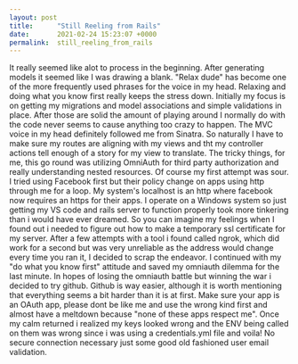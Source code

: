 ```yaml
---
layout: post
title:      "Still Reeling from Rails"
date:       2021-02-24 15:23:07 +0000
permalink:  still_reeling_from_rails
---
```



It really seemed like alot to process in the beginning. After generating models it seemed like I was drawing a blank. "Relax dude" has become one of the more frequently used phrases for the voice in my head. Relaxing and doing what you know first really keeps the stress down. Initially my focus is on getting my migrations and model associations and simple validations in place. After those are solid the amount of playing around I normally do with the code never seems to cause anything too crazy to happen. The MVC voice in my head definitely followed me from Sinatra. So naturally I have to make sure my routes are aligning with my views and tht my controller actions tell enough of a story for my view to translate. The tricky things, for me, this go round was utilizing OmniAuth for third party authorization and really understanding nested resources. Of course my first attempt was sour. I tried using Facebook first but their policy change on apps using http through me for a loop. My system's localhost is an http where facebook now requires an https for their apps.  I operate on a Windows system so just getting my VS code and rails server to function properly took more tinkering than i would have ever dreamed. So you can imagine my feelings when I found out i needed to figure out how to make a temporary ssl certificate for my server. After a few attempts with a tool i found called ngrok, which did work for a second but was very unreliable as the address would change every time you ran it, I decided to scrap the endeavor. I continued with my "do what you know first" attitude and saved my omniauth dilemma for the last minute. In hopes of losing the omniauth battle but winning the war i decided to try github. Github is way easier, although it is worth mentioning that everything seems a bit harder than it is at first. Make sure your app is an OAuth app, please dont be like me and use the wrong kind first and almost have a meltdown because "none of these apps respect me". Once my calm returned i realized my keys looked wrong and the ENV being called on them was wrong since i was using a credentials.yml file and voila! No secure connection necessary just some good old fashioned user email validation.
